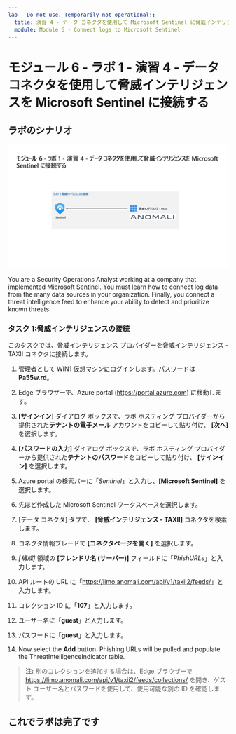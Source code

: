 ```yaml
---
lab - Do not use. Temporarily not operational!:
  title: 演習 4 ‐ データ コネクタを使用して Microsoft Sentinel に脅威インテリジェンスを接続する
  module: Module 6 - Connect logs to Microsoft Sentinel
---
```


# <a name="module-6---lab-1---exercise-4---connect-threat-intelligence-to-microsoft-sentinel-using-data-connectors"></a>モジュール 6 - ラボ 1 - 演習 4 - データ コネクタを使用して脅威インテリジェンスを Microsoft Sentinel に接続する

## <a name="lab-scenario"></a>ラボのシナリオ

![ラボの概要。](../Media/SC-200-Lab_Diagrams_Mod6_L1_Ex4.png)

You are a Security Operations Analyst working at a company that implemented Microsoft Sentinel. You must learn how to connect log data from the many data sources in your organization. Finally, you connect a threat intelligence feed to enhance your ability to detect and prioritize known threats.

### <a name="task-1-connect-threat-intelligence"></a>タスク 1:脅威インテリジェンスの接続

このタスクでは、脅威インテリジェンス プロバイダーを脅威インテリジェンス - TAXII コネクタに接続します。

1. 管理者として WIN1 仮想マシンにログインします。パスワードは**Pa55w.rd**。  

1. Edge ブラウザーで、Azure portal (<https://portal.azure.com>) に移動します。

1. **[サインイン]** ダイアログ ボックスで、ラボ ホスティング プロバイダーから提供された**テナントの電子メール** アカウントをコピーして貼り付け、 **[次へ]** を選択します。

1. **[パスワードの入力]** ダイアログ ボックスで、ラボ ホスティング プロバイダーから提供された**テナントのパスワード**をコピーして貼り付け、 **[サインイン]** を選択します。

1. Azure portal の検索バーに「*Sentinel*」と入力し、**[Microsoft Sentinel]** を選択します。

1. 先ほど作成した Microsoft Sentinel ワークスペースを選択します。

1. [データ コネクタ] タブで、 **[脅威インテリジェンス - TAXII]** コネクタを検索します。

1. コネクタ情報ブレードで **[コネクタページを開く]** を選択します。

1. *[構成]* 領域の **[フレンドリ名 (サーバー)]** フィールドに「*PhishURLs*」と入力します。

1. API ルートの URL に「<https://limo.anomali.com/api/v1/taxii2/feeds/>」と入力します。

1. コレクション ID に「**107**」と入力します。

1. ユーザー名に「**guest**」と入力します。

1. パスワードに「**guest**」と入力します。

1. Now select the <bpt id="p1">**</bpt>Add<ept id="p1">**</ept> button.  Phishing URLs will be pulled and populate the ThreatIntelligenceIndicator table.

>**注:**  別のコレクションを追加する場合は、Edge ブラウザーで <https://limo.anomali.com/api/v1/taxii2/feeds/collections/> を開き、ゲスト ユーザー名とパスワードを使用して、使用可能な別の ID を確認します。

## <a name="you-have-completed-the-lab"></a>これでラボは完了です

